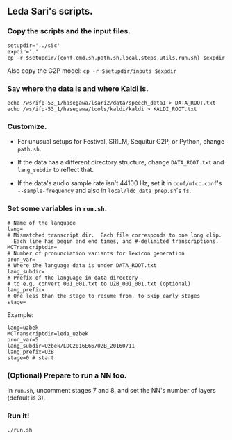 ## Leda Sari's scripts.

### Copy the scripts and the input files.
```
setupdir='../s5c'
expdir='.'
cp -r $setupdir/{conf,cmd.sh,path.sh,local,steps,utils,run.sh} $expdir
```

Also copy the G2P model:
`cp -r $setupdir/inputs $expdir`

### Say where the data is and where Kaldi is.
```
echo /ws/ifp-53_1/hasegawa/lsari2/data/speech_data1 > DATA_ROOT.txt
echo /ws/ifp-53_1/hasegawa/tools/kaldi/kaldi > KALDI_ROOT.txt
```

### Customize.

- For unusual setups for Festival, SRILM, Sequitur G2P, or Python, change `path.sh`.

- If the data has a different directory structure, change `DATA_ROOT.txt` and `lang_subdir` to reflect that.

- If the data's audio sample rate isn't 44100 Hz,
set it in `conf/mfcc.conf`'s `--sample-frequency`
and also in `local/ldc_data_prep.sh`'s `fs`.

### Set some variables in `run.sh`.
```
# Name of the language
lang=
# Mismatched transcript dir.  Each file corresponds to one long clip.
  Each line has begin and end times, and #-delimited transcriptions.
MCTranscriptdir=
# Number of pronunciation variants for lexicon generation
pron_var=
# Where the language data is under DATA_ROOT.txt
lang_subdir=
# Prefix of the language in data directory
# to e.g. convert 001_001.txt to UZB_001_001.txt (optional)
lang_prefix=
# One less than the stage to resume from, to skip early stages
stage=
```

Example:
```
lang=uzbek
MCTranscriptdir=leda_uzbek
pron_var=5
lang_subdir=Uzbek/LDC2016E66/UZB_20160711
lang_prefix=UZB
stage=0 # start
```

### (Optional) Prepare to run a NN too.

In `run.sh`, uncomment stages 7 and 8, and set the NN's number of layers (default is 3).

### Run it!

`./run.sh`
